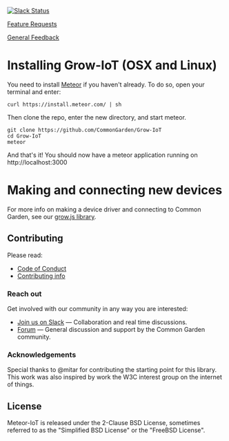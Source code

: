 [![Slack Status](http://slack.commongarden.org/badge.svg)](http://slack.commongarden.org)

[Feature Requests](http://forum.commongarden.org/c/feature-requests)

[General Feedback](http://forum.commongarden.org/c/feedback)

# Installing Grow-IoT (OSX and Linux)

You need to install [Meteor](https://www.meteor.com/) if you haven't already. To do so, open your terminal and enter:
```
curl https://install.meteor.com/ | sh
```

Then clone the repo, enter the new directory, and start meteor.

```
git clone https://github.com/CommonGarden/Grow-IoT
cd Grow-IoT
meteor
```

And that's it! You should now have a meteor application running on http://localhost:3000

# Making and connecting new devices
For more info on making a device driver and connecting to Common Garden, see our [grow.js library](https://github.com/CommonGarden/grow.js).

## Contributing

Please read:
* [Code of Conduct](https://github.com/CommonGarden/Organization/blob/master/code-of-conduct.md)
* [Contributing info](https://github.com/CommonGarden/Organization/blob/master/contributing.md)

### Reach out
Get involved with our community in any way you are interested:

* [Join us on Slack](http://slack.commongarden.org) — Collaboration and real time discussions.
* [Forum](http://forum.commongarden.org/) — General discussion and support by the Common Garden community.

### Acknowledgements
Special thanks to @mitar for contributing the starting point for this library. This work was also inspired by work the W3C interest group on the internet of things.

## License
Meteor-IoT is released under the 2-Clause BSD License, sometimes referred to as the "Simplified BSD License" or the "FreeBSD License". 
